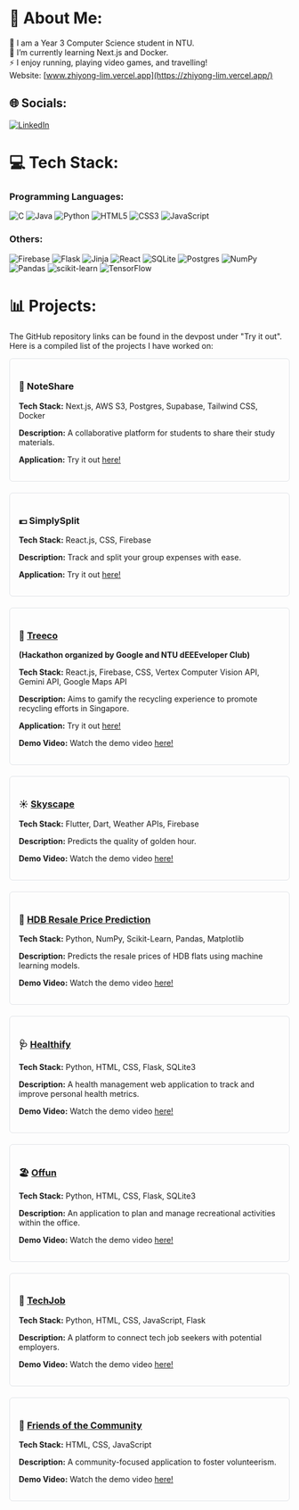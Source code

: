 # 💫 About Me:
🔭 I am a Year 3 Computer Science student in NTU.<br>🌱 I’m currently learning Next.js and Docker.<br>⚡ I enjoy running, playing video games, and travelling!<br> Website: [www.zhiyong-lim.vercel.app](https://zhiyong-lim.vercel.app/)

## 🌐 Socials:
[![LinkedIn](https://img.shields.io/badge/LinkedIn-%230077B5.svg?logo=linkedin&logoColor=white)](https://linkedin.com/in/zhiyonglim2001) 

# 💻 Tech Stack:
### Programming Languages:
![C](https://img.shields.io/badge/c-%2300599C.svg?style=for-the-badge&logo=c&logoColor=white) 
![Java](https://img.shields.io/badge/java-%23ED8B00.svg?style=for-the-badge&logo=openjdk&logoColor=white) 
![Python](https://img.shields.io/badge/python-3670A0?style=for-the-badge&logo=python&logoColor=ffdd54) 
![HTML5](https://img.shields.io/badge/html5-%23E34F26.svg?style=for-the-badge&logo=html5&logoColor=white) 
![CSS3](https://img.shields.io/badge/css3-%231572B6.svg?style=for-the-badge&logo=css3&logoColor=white) 
![JavaScript](https://img.shields.io/badge/javascript-%23323330.svg?style=for-the-badge&logo=javascript&logoColor=%23F7DF1E) 

### Others:
![Firebase](https://img.shields.io/badge/firebase-%23039BE5.svg?style=for-the-badge&logo=firebase) 
![Flask](https://img.shields.io/badge/flask-%23000.svg?style=for-the-badge&logo=flask&logoColor=white) 
![Jinja](https://img.shields.io/badge/jinja-white.svg?style=for-the-badge&logo=jinja&logoColor=black) 
![React](https://img.shields.io/badge/react-%2320232a.svg?style=for-the-badge&logo=react&logoColor=%2361DAFB) 
![SQLite](https://img.shields.io/badge/sqlite-%2307405e.svg?style=for-the-badge&logo=sqlite&logoColor=white) 
![Postgres](https://img.shields.io/badge/postgres-%23316192.svg?style=for-the-badge&logo=postgresql&logoColor=white) 
![NumPy](https://img.shields.io/badge/numpy-%23013243.svg?style=for-the-badge&logo=numpy&logoColor=white) 
![Pandas](https://img.shields.io/badge/pandas-%23150458.svg?style=for-the-badge&logo=pandas&logoColor=white) 
![scikit-learn](https://img.shields.io/badge/scikit--learn-%23F7931E.svg?style=for-the-badge&logo=scikit-learn&logoColor=white) 
![TensorFlow](https://img.shields.io/badge/TensorFlow-%23FF6F00.svg?style=for-the-badge&logo=TensorFlow&logoColor=white)

# 📊 Projects:
The GitHub repository links can be found in the devpost under "Try it out". Here is a compiled list of the projects I have worked on:

<div style="border: 1px solid #e1e4e8; border-radius: 6px; padding: 16px; margin-bottom: 20px;">
  <h3>📔 NoteShare</a></h3>
  <p><strong>Tech Stack:</strong> Next.js, AWS S3, Postgres, Supabase, Tailwind CSS, Docker</p>
  <p><strong>Description:</strong> A collaborative platform for students to share their study materials.</p>
  <p><strong>Application:</strong> Try it out <a href="https://sharemynotes.vercel.app/">here!</a></p>
</div>

<div style="border: 1px solid #e1e4e8; border-radius: 6px; padding: 16px; margin-bottom: 20px;">
  <h3>💶 SimplySplit</a></h3>
  <p><strong>Tech Stack:</strong> React.js, CSS, Firebase</p>
  <p><strong>Description:</strong> Track and split your group expenses with ease.</p>
  <p><strong>Application:</strong> Try it out <a href="https://simplysplit-87576.web.app/home">here!</a></p>
</div>

<div style="border: 1px solid #e1e4e8; border-radius: 6px; padding: 16px; margin-bottom: 20px;">
  <h3>🌳 <a href="https://www.youtube.com/watch?v=w3nlskYGwhc&ab_channel=AustinCode">Treeco</a></h3>
  <p><strong>(Hackathon organized by Google and NTU dEEEveloper Club)</strong></p>
  <p><strong>Tech Stack:</strong> React.js, Firebase, CSS, Vertex Computer Vision API, Gemini API, Google Maps API</p>
  <p><strong>Description:</strong> Aims to gamify the recycling experience to promote recycling efforts in Singapore.</p>
  <p><strong>Application:</strong> Try it out <a href="https://tech4tomorrow-gfc.web.app/">here!</a></p>
  <p><strong>Demo Video:</strong> Watch the demo video <a href="https://www.youtube.com/watch?v=w3nlskYGwhc&ab_channel=AustinCode">here!</a></p>
</div>

<div style="border: 1px solid #e1e4e8; border-radius: 6px; padding: 16px; margin-bottom: 20px;">
  <h3>☀️ <a href="https://devpost.com/software/skyscape">Skyscape</a></h3>
  <p><strong>Tech Stack:</strong> Flutter, Dart, Weather APIs, Firebase</p>
  <p><strong>Description:</strong> Predicts the quality of golden hour.</p>
  <p><strong>Demo Video:</strong> Watch the demo video <a href="https://devpost.com/software/skyscape">here!</a></p>
</div>

<div style="border: 1px solid #e1e4e8; border-radius: 6px; padding: 16px; margin-bottom: 20px;">
  <h3>🏢 <a href="https://devpost.com/software/hdb-resale-price-prediction">HDB Resale Price Prediction</a></h3>
  <p><strong>Tech Stack:</strong> Python, NumPy, Scikit-Learn, Pandas, Matplotlib</p>
  <p><strong>Description:</strong> Predicts the resale prices of HDB flats using machine learning models.</p>
  <p><strong>Demo Video:</strong> Watch the demo video <a href="https://devpost.com/software/hdb-resale-price-prediction">here!</a></p>
</div>

<div style="border: 1px solid #e1e4e8; border-radius: 6px; padding: 16px; margin-bottom: 20px;">
  <h3>🩺 <a href="https://devpost.com/software/healthify-43gypr">Healthify</a></h3>
  <p><strong>Tech Stack:</strong> Python, HTML, CSS, Flask, SQLite3</p>
  <p><strong>Description:</strong> A health management web application to track and improve personal health metrics.</p>
  <p><strong>Demo Video:</strong> Watch the demo video <a href="https://devpost.com/software/healthify-43gypr">here!</a></p>
</div>

<div style="border: 1px solid #e1e4e8; border-radius: 6px; padding: 16px; margin-bottom: 20px;">
  <h3>🏖️ <a href="https://devpost.com/software/team-trying-our-best">Offun</a></h3>
  <p><strong>Tech Stack:</strong> Python, HTML, CSS, Flask, SQLite3</p>
  <p><strong>Description:</strong> An application to plan and manage recreational activities within the office.</p>
  <p><strong>Demo Video:</strong> Watch the demo video <a href="https://devpost.com/software/team-trying-our-best">here!</a></p>
</div>

<div style="border: 1px solid #e1e4e8; border-radius: 6px; padding: 16px; margin-bottom: 20px;">
  <h3>💼 <a href="https://devpost.com/software/techjob?ref_content=user-portfolio&ref_feature=in_progress">TechJob</a></h3>
  <p><strong>Tech Stack:</strong> Python, HTML, CSS, JavaScript, Flask</p>
  <p><strong>Description:</strong> A platform to connect tech job seekers with potential employers.</p>
  <p><strong>Demo Video:</strong> Watch the demo video <a href="https://devpost.com/software/techjob?ref_content=user-portfolio&ref_feature=in_progress">here!</a></p>
</div>

<div style="border: 1px solid #e1e4e8; border-radius: 6px; padding: 16px; margin-bottom: 20px;">
  <h3>👫 <a href="https://devpost.com/software/trying-our-best">Friends of the Community</a></h3>
  <p><strong>Tech Stack:</strong> HTML, CSS, JavaScript</p>
  <p><strong>Description:</strong> A community-focused application to foster volunteerism.</p>
  <p><strong>Demo Video:</strong> Watch the demo video <a href="https://devpost.com/software/trying-our-best">here!</a></p>
</div>
